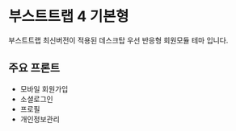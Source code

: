 
# 부스트트랩 4 기본형

부스트트랩 최신버전이 적용된 데스크탑 우선 반응형 회원모듈 테마 입니다.

## 주요  프론트
- 모바일 회원가입
- 소셜로그인
- 프로필
- 개인정보관리
